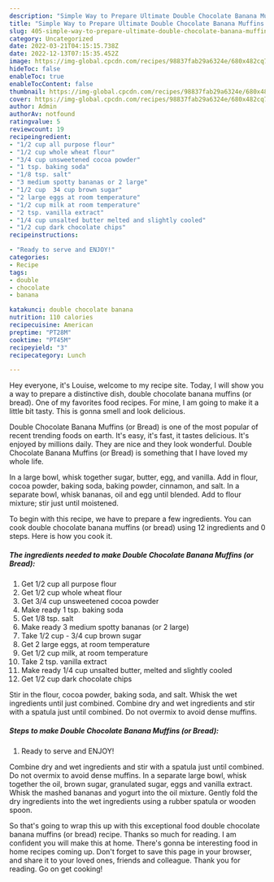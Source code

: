 ```yaml
---
description: "Simple Way to Prepare Ultimate Double Chocolate Banana Muffins (or Bread)"
title: "Simple Way to Prepare Ultimate Double Chocolate Banana Muffins (or Bread)"
slug: 405-simple-way-to-prepare-ultimate-double-chocolate-banana-muffins-or-bread
category: Uncategorized
date: 2022-03-21T04:15:15.738Z
date: 2022-12-13T07:15:35.452Z
image: https://img-global.cpcdn.com/recipes/98837fab29a6324e/680x482cq70/double-chocolate-banana-muffins-or-bread-recipe-main-photo.jpg
hideToc: false
enableToc: true
enableTocContent: false
thumbnail: https://img-global.cpcdn.com/recipes/98837fab29a6324e/680x482cq70/double-chocolate-banana-muffins-or-bread-recipe-main-photo.jpg
cover: https://img-global.cpcdn.com/recipes/98837fab29a6324e/680x482cq70/double-chocolate-banana-muffins-or-bread-recipe-main-photo.jpg
author: Admin
authorAv: notfound
ratingvalue: 5
reviewcount: 19
recipeingredient:
- "1/2 cup all purpose flour"
- "1/2 cup whole wheat flour"
- "3/4 cup unsweetened cocoa powder"
- "1 tsp. baking soda"
- "1/8 tsp. salt"
- "3 medium spotty bananas or 2 large"
- "1/2 cup  34 cup brown sugar"
- "2 large eggs at room temperature"
- "1/2 cup milk at room temperature"
- "2 tsp. vanilla extract"
- "1/4 cup unsalted butter melted and slightly cooled"
- "1/2 cup dark chocolate chips"
recipeinstructions:

- "Ready to serve and ENJOY!"
categories:
- Recipe
tags:
- double
- chocolate
- banana

katakunci: double chocolate banana 
nutrition: 110 calories
recipecuisine: American
preptime: "PT28M"
cooktime: "PT45M"
recipeyield: "3"
recipecategory: Lunch

---
```



Hey everyone, it's Louise, welcome to my recipe site. Today, I will show you a way to prepare a distinctive dish, double chocolate banana muffins (or bread). One of my favorites food recipes. For mine, I am going to make it a little bit tasty. This is gonna smell and look delicious.

Double Chocolate Banana Muffins (or Bread) is one of the most popular of recent trending foods on earth. It's easy, it's fast, it tastes delicious. It's enjoyed by millions daily. They are nice and they look wonderful. Double Chocolate Banana Muffins (or Bread) is something that I have loved my whole life.

In a large bowl, whisk together sugar, butter, egg, and vanilla. Add in flour, cocoa powder, baking soda, baking powder, cinnamon, and salt. In a separate bowl, whisk bananas, oil and egg until blended. Add to flour mixture; stir just until moistened.


To begin with this recipe, we have to prepare a few ingredients. You can cook double chocolate banana muffins (or bread) using 12 ingredients and 0 steps. Here is how you cook it.

<!--inarticleads1-->

##### The ingredients needed to make Double Chocolate Banana Muffins (or Bread):

1. Get 1/2 cup all purpose flour
1. Get 1/2 cup whole wheat flour
1. Get 3/4 cup unsweetened cocoa powder
1. Make ready 1 tsp. baking soda
1. Get 1/8 tsp. salt
1. Make ready 3 medium spotty bananas (or 2 large)
1. Take 1/2 cup - 3/4 cup brown sugar
1. Get 2 large eggs, at room temperature
1. Get 1/2 cup milk, at room temperature
1. Take 2 tsp. vanilla extract
1. Make ready 1/4 cup unsalted butter, melted and slightly cooled
1. Get 1/2 cup dark chocolate chips


Stir in the flour, cocoa powder, baking soda, and salt. Whisk the wet ingredients until just combined. Combine dry and wet ingredients and stir with a spatula just until combined. Do not overmix to avoid dense muffins. 

<!--inarticleads2-->

##### Steps to make Double Chocolate Banana Muffins (or Bread):


1. Ready to serve and ENJOY!

Combine dry and wet ingredients and stir with a spatula just until combined. Do not overmix to avoid dense muffins. In a separate large bowl, whisk together the oil, brown sugar, granulated sugar, eggs and vanilla extract. Whisk the mashed bananas and yogurt into the oil mixture. Gently fold the dry ingredients into the wet ingredients using a rubber spatula or wooden spoon. 

So that's going to wrap this up with this exceptional food double chocolate banana muffins (or bread) recipe. Thanks so much for reading. I am confident you will make this at home. There's gonna be interesting food in home recipes coming up. Don't forget to save this page in your browser, and share it to your loved ones, friends and colleague. Thank you for reading. Go on get cooking!
